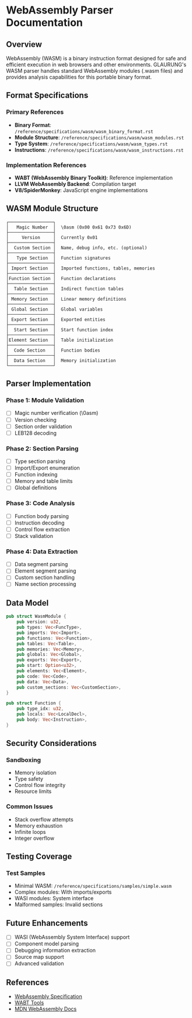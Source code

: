 # WebAssembly Parser Documentation

## Overview

WebAssembly (WASM) is a binary instruction format designed for safe and efficient execution in web browsers and other environments. GLAURUNG's WASM parser handles standard WebAssembly modules (.wasm files) and provides analysis capabilities for this portable binary format.

## Format Specifications

### Primary References
- **Binary Format**: `/reference/specifications/wasm/wasm_binary_format.rst`
- **Module Structure**: `/reference/specifications/wasm/wasm_modules.rst`
- **Type System**: `/reference/specifications/wasm/wasm_types.rst`
- **Instructions**: `/reference/specifications/wasm/wasm_instructions.rst`

### Implementation References
- **WABT (WebAssembly Binary Toolkit)**: Reference implementation
- **LLVM WebAssembly Backend**: Compilation target
- **V8/SpiderMonkey**: JavaScript engine implementations

## WASM Module Structure

```
┌─────────────────┐
│   Magic Number  │  \0asm (0x00 0x61 0x73 0x6D)
├─────────────────┤
│     Version     │  Currently 0x01
├─────────────────┤
│  Custom Section │  Name, debug info, etc. (optional)
├─────────────────┤
│   Type Section  │  Function signatures
├─────────────────┤
│ Import Section  │  Imported functions, tables, memories
├─────────────────┤
│Function Section │  Function declarations
├─────────────────┤
│  Table Section  │  Indirect function tables
├─────────────────┤
│ Memory Section  │  Linear memory definitions
├─────────────────┤
│ Global Section  │  Global variables
├─────────────────┤
│ Export Section  │  Exported entities
├─────────────────┤
│  Start Section  │  Start function index
├─────────────────┤
│Element Section  │  Table initialization
├─────────────────┤
│  Code Section   │  Function bodies
├─────────────────┤
│  Data Section   │  Memory initialization
└─────────────────┘
```

## Parser Implementation

### Phase 1: Module Validation
- [ ] Magic number verification (\0asm)
- [ ] Version checking
- [ ] Section order validation
- [ ] LEB128 decoding

### Phase 2: Section Parsing
- [ ] Type section parsing
- [ ] Import/Export enumeration
- [ ] Function indexing
- [ ] Memory and table limits
- [ ] Global definitions

### Phase 3: Code Analysis
- [ ] Function body parsing
- [ ] Instruction decoding
- [ ] Control flow extraction
- [ ] Stack validation

### Phase 4: Data Extraction
- [ ] Data segment parsing
- [ ] Element segment parsing
- [ ] Custom section handling
- [ ] Name section processing

## Data Model

```rust
pub struct WasmModule {
    pub version: u32,
    pub types: Vec<FuncType>,
    pub imports: Vec<Import>,
    pub functions: Vec<Function>,
    pub tables: Vec<Table>,
    pub memories: Vec<Memory>,
    pub globals: Vec<Global>,
    pub exports: Vec<Export>,
    pub start: Option<u32>,
    pub elements: Vec<Element>,
    pub code: Vec<Code>,
    pub data: Vec<Data>,
    pub custom_sections: Vec<CustomSection>,
}

pub struct Function {
    pub type_idx: u32,
    pub locals: Vec<LocalDecl>,
    pub body: Vec<Instruction>,
}
```

## Security Considerations

### Sandboxing
- Memory isolation
- Type safety
- Control flow integrity
- Resource limits

### Common Issues
- Stack overflow attempts
- Memory exhaustion
- Infinite loops
- Integer overflow

## Testing Coverage

### Test Samples
- Minimal WASM: `/reference/specifications/samples/simple.wasm`
- Complex modules: With imports/exports
- WASI modules: System interface
- Malformed samples: Invalid sections

## Future Enhancements

- [ ] WASI (WebAssembly System Interface) support
- [ ] Component model parsing
- [ ] Debugging information extraction
- [ ] Source map support
- [ ] Advanced validation

## References

- [WebAssembly Specification](https://webassembly.github.io/spec/)
- [WABT Tools](https://github.com/WebAssembly/wabt)
- [MDN WebAssembly Docs](https://developer.mozilla.org/en-US/docs/WebAssembly)